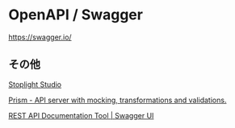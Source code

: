 # OpenAPI / Swagger

https://swagger.io/

## その他

[Stoplight Studio](https://stoplight.io/)

[Prism - API server with mocking, transformations and validations.](https://github.com/stoplightio/prism)

[REST API Documentation Tool | Swagger UI](https://swagger.io/tools/swagger-ui/)

